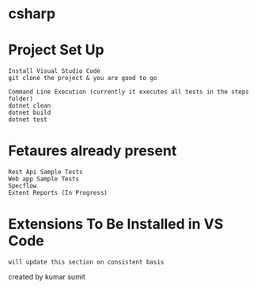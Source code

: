 # csharp
# Project Set Up
    Install Visual Studio Code 
    git clone the project & you are good to go 
    
    Command Line Execution (currently it executes all tests in the steps folder)
    dotnet clean 
    dotnet build
    dotnet test   

# Fetaures already present 
    Rest Api Sample Tests
    Web app Sample Tests
    Specflow 
    Extent Reports (In Progress)


# Extensions To Be Installed in VS Code
    will update this section on consistent basis


created by kumar sumit 
